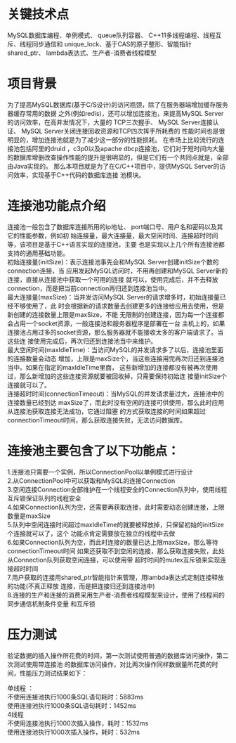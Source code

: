 # 关键技术点
MySQL数据库编程、单例模式、  queue队列容器、  C++11多线程编程、线程互斥、线程同步通信和    unique_lock、基于CAS的原子整形、智能指针shared_ptr、  lambda表达式、生产者-消费者线程模型

# 项目背景                                                                           
为了提高MySQL数据库(基于C/S设计)的访问瓶颈，除了在服务器端增加缓存服务器缓存常用的数据 之外(例如redis)，还可以增加连接池，来提高MySQL Server的访问效率，在高并发情况下，大量的 TCP三次握手、  MySQL Server连接认证、  MySQL Server关闭连接回收资源和TCP四次挥手所耗费的 性能时间也是很明显的，增加连接池就是为了减少这一部分的性能损耗。
在市场上比较流行的连接池包括阿里的druid ，c3p0以及apache dbcp连接池，它们对于短时间内大量 的数据库增删改查操作性能的提升是很明显的，但是它们有一个共同点就是，全部由Java实现的。
那么本项目就是为了在C/C++项目中，提供MySQL Server的访问效率，实现基于C++代码的数据库连接 池模块。

# 连接池功能点介绍		
连接池一般包含了数据库连接所用的ip地址、  port端口号、用户名和密码以及其它的性能参数，例如初 始连接量，最大连接量，最大空闲时间、连接超时时间等，该项目是基于C++语言实现的连接池，主要 也是实现以上几个所有连接池都支持的通用基础功能。          
初始连接量(initSize)：表示连接池事先会和MySQL Server创建initSize个数的connection连接，当 应用发起MySQL访问时，不用再创建和MySQL Server新的连接，直接从连接池中获取一个可用的连接 就可以，使用完成后，并不去释放connection，而是把当前connection再归还到连接池当中。          
最大连接量(maxSize)：当并发访问MySQL Server的请求增多时，初始连接量已经不够使用了，此 时会根据新的请求数量去创建更多的连接给应用去使用，但是新创建的连接数量上限是maxSize，不能 无限制的创建连接，因为每一个连接都会占用一个socket资源，一般连接池和服务器程序是部署在一台 主机上的，如果连接池占用过多的socket资源，那么服务器就不能接收太多的客户端请求了。当这些连 接使用完成后，再次归还到连接池当中来维护。          
最大空闲时间(maxIdleTime)：当访问MySQL的并发请求多了以后，连接池里面的连接数量会动态 增加，上限是maxSize个，当这些连接用完再次归还到连接池当中。如果在指定的maxIdleTime里面， 这些新增加的连接都没有被再次使用过，那么新增加的这些连接资源就要被回收掉，只需要保持初始连 接量initSize个连接就可以了。          
连接超时时间(connectionTimeout)：当MySQL的并发请求量过大，连接池中的连接数量已经到达 maxSize了，而此时没有空闲的连接可供使用，那么此时应用从连接池获取连接无法成功，它通过阻塞
的方式获取连接的时间如果超过connectionTimeout时间，那么获取连接失败，无法访问数据库。          

# 连接池主要包含了以下功能点：
1.连接池只需要一个实例，所以ConnectionPool以单例模式进行设计      
2.从ConnectionPool中可以获取和MySQL的连接Connection             
3.空闲连接Connection全部维护在一个线程安全的Connection队列中，使用线程互斥锁保证队列的线程安全          
4.如果Connection队列为空，还需要再获取连接，此时需要动态创建连接，上限数量是maxSize          
5.队列中空闲连接时间超过maxIdleTime的就要被释放掉，只保留初始的initSize个连接就可以了，这个 功能点肯定需要放在独立的线程中去做          
6.如果Connection队列为空，而此时连接的数量已达上限maxSize，那么等待connectionTimeout时间 如果还获取不到空闲的连接，那么获取连接失败，此处从Connection队列获取空闲连接，可以使用带   超时时间的mutex互斥锁来实现连接超时时间          
7.用户获取的连接用shared_ptr智能指针来管理，用lambda表达式定制连接释放的功能(不真正释放   连接，而是把连接归还到连接池中)          
8.连接的生产和连接的消费采用生产者-消费者线程模型来设计，使用了线程间的同步通信机制条件变量 和互斥锁          

# 压力测试	
验证数据的插入操作所花费的时间，第一次测试使用普通的数据库访问操作，第二次测试使用带连接池 的数据库访问操作，对比两次操作同样数据量所花费的时间，性能压力测试结果如下：

单线程 ：          
不使用连接池执行1000条SQL语句耗时：5883ms           
使用连接池执行1000条SQL语句耗时：1452ms          
4线程           
不使用连接池执行1000次插入操作，耗时：1532ms          
使用连接池执行1000次插入操作，耗时：532ms           
